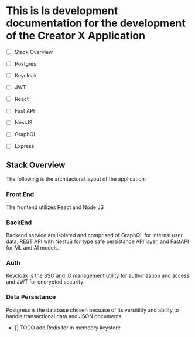 # This is Is development documentation for the development of the Creator X Application

- [ ] Stack Overview
- [ ] Postgres
- [ ] Keycloak
- [ ] JWT
- [ ] React
- [ ] Fast API
- [ ] NestJS
- [ ] GraphQL
- [ ] Express




## Stack Overview

The following is the architectural layout of the application:

### Front End
The frontend utilizes React and Node JS

### BackEnd
Backend service are isolated and comprised of GraphQL for internal user data, REST API with NestJS for type safe persistance API layer, and FastAPI for ML and AI models.

### Auth
Keycloak is the SSO and ID management utility for authorization and access and JWT for encrypted security

### Data Persistance
Postgress is the database chosen becuase of its versitility and ability to handle transactional data and JSON documents

- [] TODO add  Redis for in memeory keystore

